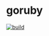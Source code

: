 # goruby
[![build](https://github.com/sue445/goruby/actions/workflows/build.yml/badge.svg)](https://github.com/sue445/goruby/actions/workflows/build.yml)
